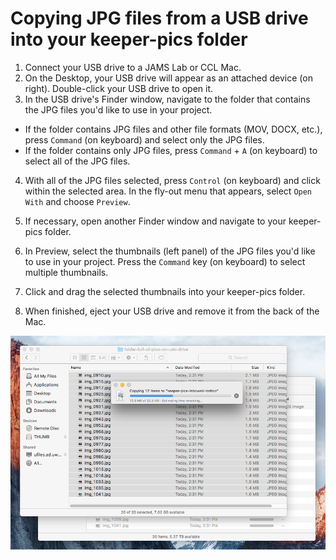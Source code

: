# Copying JPG files from a USB drive into your keeper-pics folder

1. Connect your USB drive to a JAMS Lab or CCL Mac.
2. On the Desktop, your USB drive will appear as an attached device \(on right\). Double-click your USB drive to open it.
3. In the USB drive's Finder window, navigate to the folder that contains the JPG files you'd like to use in your project.

  * If the folder contains JPG files and other file formats \(MOV, DOCX, etc.\), press `Command` \(on keyboard\) and select only the JPG files.
  * If the folder contains only JPG files, press `Command` + `A` \(on keyboard\) to select all of the JPG files.

4. With all of the JPG files selected, press `Control` \(on keyboard\) and click within the selected area. In the fly-out menu that appears, select `Open With` and choose `Preview`.

5. If necessary, open another Finder window and navigate to your keeper-pics folder.
6. In Preview, select the thumbnails \(left panel\) of the JPG files you'd like to use in your project. Press the `Command` key \(on keyboard\) to select multiple thumbnails.
7. Click and drag the selected thumbnails into your keeper-pics folder.
8. When finished, eject your USB drive and remove it from the back of the Mac.

![](/assets/soundslides-copying-jpg-files-from-usb-drive.png)

